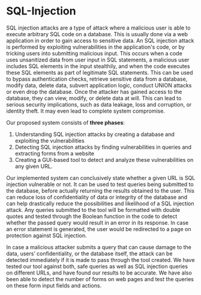 # SQL-Injection

SQL injection attacks are a type of attack where a malicious user is able to execute arbitrary SQL code on a database. This is usually done via a web application in order to gain access to sensitive data. An SQL injection attack is performed by exploiting vulnerabilities in the application's code, or by tricking users into submitting malicious input. This occurs when a code uses unsanitized data from user input in SQL statements, a malicious user includes SQL elements in the input stealthily, and when the code executes these SQL elements as part of legitimate SQL statements. This can be used to bypass authentication checks, retrieve sensitive data from a database, modify data, delete data, subvert application logic, conduct UNION attacks or even drop the database. Once the attacker has gained access to the database, they can view, modify, or delete data at will. This can lead to serious security implications, such as data leakage, loss and corruption, or identity theft. It may even lead to complete system compromise.

Our proposed system consists of **three phases**: 
1. Understanding SQL injection attacks by creating a database and exploiting the vulnerabilities
2. Detecting SQL injection attacks by finding vulnerabilities in queries and extracting forms from a website
3. Creating a GUI-based tool to detect and analyze these vulnerabilities on any given URL.

Our implemented system can conclusively state whether a given URL is SQL injection vulnerable or not. It can be used to test queries being submitted to the database, before actually returning the results obtained to the user. This can reduce loss of confidentiality of data or integrity of the database and can help drastically reduce the possibilities and likelihood of a SQL injection attack. Any queries submitted to the tool will be formatted with double quotes and tested through the Boolean function in the code to detect whether the passed query would result in an error in its response. In case an error statement is generated, the user would be redirected to a page on protection against SQL injection.

In case a malicious attacker submits a query that can cause damage to the data, users’ confidentiality, or the database itself, the attack can be detected immediately if it is made to pass through the tool created. We have tested our tool against both, safe queries as well as SQL injection queries on different URLs, and have found our results to be accurate. We have also been able to detect the number of forms on web pages and test the queries on these form input fields and actions.
